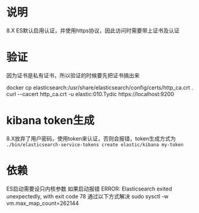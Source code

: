 # 说明
8.X ES默认启用认证，并使用https协议，因此访问时需要带上证书及认证

# 验证
因为证书是私有证书，所以验证的时候要先把证书搞出来

docker cp elasticsearch:/usr/share/elasticsearch/config/certs/http_ca.crt .
curl --cacert http_ca.crt -u elastic:010.Tydic https://localhost:9200

# kibana token生成
8.X放弃了用户密码，使用token来认证，否则会报错，token生成方式为
```./bin/elasticsearch-service-tokens create elastic/kibana my-token```

# 依赖
ES启动需要设只内核参数
如果启动报错
ERROR: Elasticsearch exited unexpectedly, with exit code 78
通过以下方式解决
sudo sysctl -w vm.max_map_count=262144


